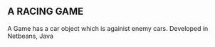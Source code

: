 ## A RACING GAME
A Game has a car object which is againist enemy cars.  Developed in Netbeans, Java
